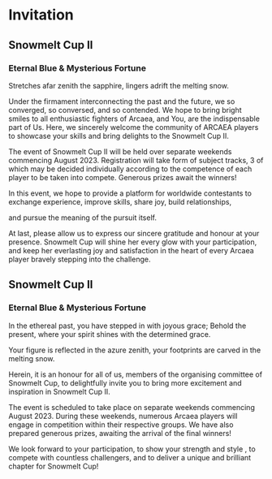 # Invitation

<!-- Version 1: generic invitation -->

## Snowmelt Cup II

### Eternal Blue & Mysterious Fortune

Stretches afar zenith the sapphire, lingers adrift the melting snow.

Under the firmament interconnecting the past and the future,
we so converged, so conversed, and so contended.
We hope to bring bright smiles to
all enthusiastic fighters of Arcaea,  <!-- ugh, bit of sudden? -->
and You, are the indispensable part of Us.  <!-- 感觉上这句和上一句接着好点？上一句也不会很突兀 -->
Here, we sincerely welcome the community of ARCAEA players
to showcase your skills and bring delights to the Snowmelt Cup II.  <!-- try to be more literary -->
<!-- "here" 和 "players"有待改进，最后一句可以删掉一半。-->

The event of Snowmelt Cup II will be held
over separate weekends commencing August 2023.
Registration will take form of subject tracks,
3 of which may be decided individually
according to the competence of each player
to be taken into compete.  <!-- too much "compete"! -->
Generous prizes await the winners!

In this event, we hope to provide a platform for
worldwide contestants to exchange experience,
improve skills, share joy, build relationships,
<!-- pursuing not only their individual quests, 
but also the essence of pursuit itself. --> <!-- "individual quests"好奇怪但是我实在不会翻“所追寻之物”.."what they pursue"又好像有点重复 -->
and pursue the meaning of the pursuit itself.  <!-- sounds weird but meh -->

At last, please allow us to express our sincere
gratitude and honour at your presence.
Snowmelt Cup will shine her every glow with your participation,
and keep her everlasting joy and satisfaction  <!-- "satisfaction" does not sound right; maybe "memories" --> <!-- 正确的 -->
in the heart of every Arcaea player
bravely stepping into the challenge.

<!-- Version 2: individual invitation -->

## Snowmelt Cup II

### Eternal Blue & Mysterious Fortune

In the ethereal past, you have stepped in with joyous grace;
Behold the present, where your spirit shines with the determined grace.

Your figure is reflected in the azure zenith,
your footprints are carved in the melting snow.

Herein, it is an honour for all of us,
members of the organising committee of Snowmelt Cup,
to delightfully invite you
to bring more excitement and inspiration
in Snowmelt Cup II.

The event is scheduled to take place
on separate weekends commencing August 2023.
During these weekends, numerous Arcaea players
will engage in competition within their respective groups.
We have also prepared generous prizes,
awaiting the arrival of the final winners!

We look forward to your participation,
to show your strength and style <!-- bad word choice --> <!-- 或许 flair, brilliance, mettle之类的? -->,
to compete with countless <!-- really? "countless"? --> challengers, <!-- 或许用respectful或者别的形容词？countless是有点怪-->
and to deliver a unique and brilliant chapter for Snowmelt Cup!
